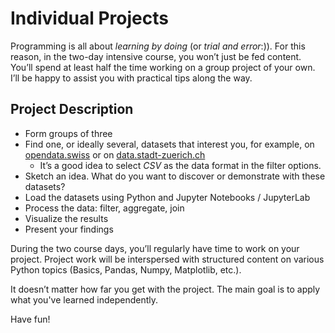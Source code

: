 # Individual Projects

Programming is all about *learning by doing* (or *trial and error*:)). For this reason, in the two-day intensive course, you won’t just be fed content. You’ll spend at least half the time working on a group project of your own. I’ll be happy to assist you with practical tips along the way.

## Project Description

- Form groups of three
- Find one, or ideally several, datasets that interest you, for example, on [opendata.swiss](https://opendata.swiss/de) or on [data.stadt-zuerich.ch](https://data.stadt-zuerich.ch/)
    - It’s a good idea to select *CSV* as the data format in the filter options.
- Sketch an idea. What do you want to discover or demonstrate with these datasets?
- Load the datasets using Python and Jupyter Notebooks / JupyterLab
- Process the data: filter, aggregate, join
- Visualize the results
- Present your findings

During the two course days, you’ll regularly have time to work on your project. Project work will be interspersed with structured content on various Python topics (Basics, Pandas, Numpy, Matplotlib, etc.).

It doesn’t matter how far you get with the project. The main goal is to apply what you've learned independently.

Have fun!